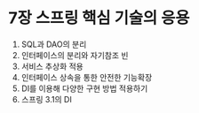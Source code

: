 # 7장 스프링 핵심 기술의 응용

1. SQL과 DAO의 분리
2. 인터페이스의 분리와 자기참조 빈
3. 서비스 추상화 적용
4. 인터페이스 상속을 통한 안전한 기능확장
5. DI를 이용해 다양한 구현 방법 적용하기
6. 스프링 3.1의 DI
